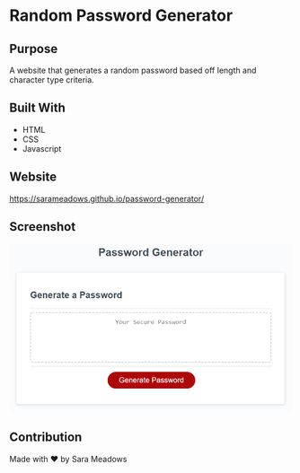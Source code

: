 # Random Password Generator

## Purpose
A website that generates a random password based off length and character type criteria.

## Built With
* HTML
* CSS
* Javascript

## Website
https://sarameadows.github.io/password-generator/

## Screenshot
<img src="./assets/images/password-generator-mockup.png" alt="mockup"/>

## Contribution
Made with ❤️ by Sara Meadows